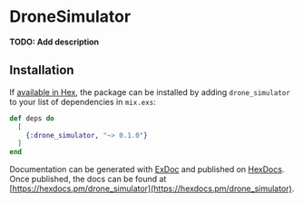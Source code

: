 # DroneSimulator

**TODO: Add description**

## Installation

If [available in Hex](https://hex.pm/docs/publish), the package can be installed
by adding `drone_simulator` to your list of dependencies in `mix.exs`:

```elixir
def deps do
  [
    {:drone_simulator, "~> 0.1.0"}
  ]
end
```

Documentation can be generated with [ExDoc](https://github.com/elixir-lang/ex_doc)
and published on [HexDocs](https://hexdocs.pm). Once published, the docs can
be found at [https://hexdocs.pm/drone_simulator](https://hexdocs.pm/drone_simulator).

